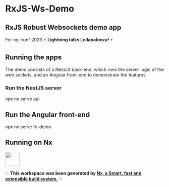 # RxJS-Ws-Demo

## RxJS Robust Websockets demo app

For ng-conf 2023 ⚡ **Lightning talks Lollapalooza!** ⚡

## Running the apps

The demo consists of a NestJS back-end, which runs the server logic of the web sockets, and an Angular front-end to demonstrate the features.

### Run the NestJS server

npx nx serve api

## Run the Angular front-end

npx nx serve fe-demo

## Running on Nx

<a alt="Nx logo" href="https://nx.dev" target="_blank" rel="noreferrer"><img src="https://raw.githubusercontent.com/nrwl/nx/master/images/nx-logo.png" width="45"></a>

✨ **This workspace was been generated by [Nx, a Smart, fast and extensible build system.](https://nx.dev)** ✨
